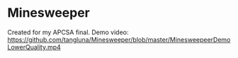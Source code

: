 # Minesweeper
Created for my APCSA final. 
Demo video: https://github.com/tangluna/Minesweeper/blob/master/MinesweepeerDemoLowerQuality.mp4
